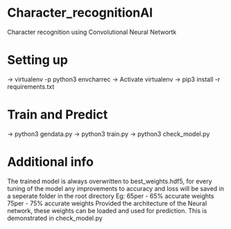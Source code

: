 # Character_recognitionAI
Character recognition using Convolutional Neural Networtk

# Setting up
-> virtualenv -p python3 envcharrec
-> Activate virtualenv
-> pip3 install -r requirements.txt

# Train and Predict
-> python3 gendata.py
-> python3 train.py
-> python3 check_model.py

# Additional info
The trained model is always overwritten to best_weights.hdf5, for every tuning of the model any improvements to accuracy and loss will be saved in a seperate folder in the root directory
Eg: 65per - 65% accurate weights
    75per - 75% accurate weights
Provided the architecture of the Neural network, these weights can be loaded and used for prediction. This is demonstrated in check_model.py
